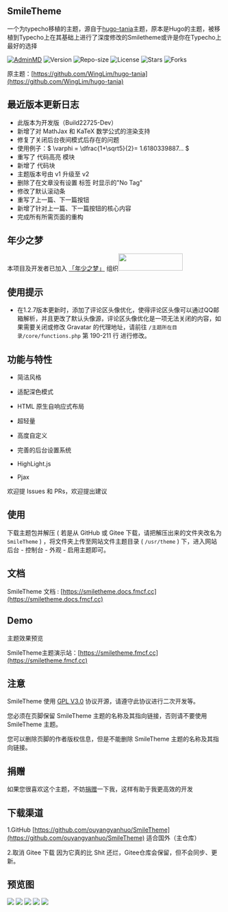 ## SmileTheme

一个为typecho移植的主题，源自于[hugo-tania](https://github.com/WingLim/hugo-tania)主题，原本是Hugo的主题，被移植到Typecho上在其基础上进行了深度修改的Smiletheme或许是你在Typecho上最好的选择

[![AdminMD](https://img.shields.io/badge/Magneto-SmileTheme-brightgreen?style=for-the-badge)](https://fmcf.cc/technology/523/)
![Version](https://img.shields.io/badge/Version-2.0.0-critical?style=for-the-badge)
![Repo-size](https://img.shields.io/github/languages/code-size/ouyangyanhuo/SmileTheme?style=for-the-badge)
![License](https://img.shields.io/github/license/ouyangyanhuo/SmileTheme?style=for-the-badge)
![Stars](https://img.shields.io/github/stars/ouyangyanhuo/SmileTheme?style=for-the-badge)
![Forks](https://img.shields.io/github/forks/ouyangyanhuo/SmileTheme?style=for-the-badge&k)

原主题：[https://github.com/WingLim/hugo-tania](https://github.com/WingLim/hugo-tania)

## 最近版本更新日志

- 此版本为开发版（Build22725-Dev）
- 新增了对 MathJax 和 KaTeX 数学公式的渲染支持
- 修复了关闭后台夜间模式后存在的问题
- 使用例子：$ \varphi = \dfrac{1+\sqrt5}{2}= 1.6180339887… $
- 重写了 代码高亮 模块
- 新增了 代码块
- 主题版本号由 v1 升级至 v2
- 删除了在文章没有设置 标签 时显示的"No Tag"
- 修改了默认滚动条
- 重写了上一篇、下一篇按钮
- 新增了针对上一篇、下一篇按钮的核心内容
- 完成所有所需页面的重构

## 年少之梦
本项目及开发者已加入 <a href="https://www.teendreams.cn/" target="_blank">「年少之梦」</a> 组织<a href="https://www.teendreams.cn/" target="_blank" ><img width="150px" height="40px" src="https://s2.loli.net/2022/07/21/AMvn6bRIsjxkcoS.png"></a>

## 使用提示

- 在1.2.7版本更新时，添加了评论区头像优化，使得评论区头像可以通过QQ邮箱解析，并且更改了默认头像源，评论区头像优化是一项无法关闭的内容，如果需要关闭或修改 Gravatar 的代理地址，请前往 `/主题所在目录/core/functions.php` 第 190-211 行 进行修改。

## 功能与特性

- 简洁风格

- 适配深色模式

- HTML 原生自响应式布局

- 超轻量

- 高度自定义

- 完善的后台设置系统

- HighLight.js

- Pjax

欢迎提 Issues 和 PRs，欢迎提出建议

## 使用
下载主题包并解压 ( 若是从 GitHub 或 Gitee 下载，请把解压出来的文件夹改名为 `SmileTheme` ) ，将文件夹上传至网站文件主题目录 ( `/usr/theme` ) 下，进入网站后台 - 控制台 - 外观 - 启用主题即可。

## 文档

SmileTheme 文档 : [https://smiletheme.docs.fmcf.cc](https://smiletheme.docs.fmcf.cc)

## Demo

主题效果预览

SmileTheme主题演示站：[https://smiletheme.fmcf.cc](https://smiletheme.fmcf.cc)

## 注意

SmileTheme 使用 [GPL V3.0](https://github.com/ouyangyanhuo/SmileTheme/blob/main/LICENSE) 协议开源，请遵守此协议进行二次开发等。

您必须在页脚保留 SmileTheme 主题的名称及其指向链接，否则请不要使用 SmileTheme 主题。

您可以删除页脚的作者版权信息，但是不能删除 SmileTheme 主题的名称及其指向链接。

## 捐赠

如果您很喜欢这个主题，不妨[捐赠](https://www.verypoor.cn)一下我，这样有助于我更高效的开发

## 下载渠道

1.GitHub [https://github.com/ouyangyanhuo/SmileTheme](https://github.com/ouyangyanhuo/SmileTheme)  适合国外（主仓库）

2.取消 Gitee 下载 因为它真的比 Shit 还烂，Gitee仓库会保留，但不会同步、更新。

## 预览图
![](https://i.loli.net/2021/08/16/nmvW5uVKHChafsd.png)
![](https://i.loli.net/2021/08/16/sARYjilgO9MF2H1.png)
![](https://i.loli.net/2021/08/16/rcXL5KjbueZ6zQp.png)
![](https://i.loli.net/2021/08/16/wLxGjiPm6pZoyBt.png)
![](https://i.loli.net/2021/08/16/Cq1Dymtsur4eTAV.png)
